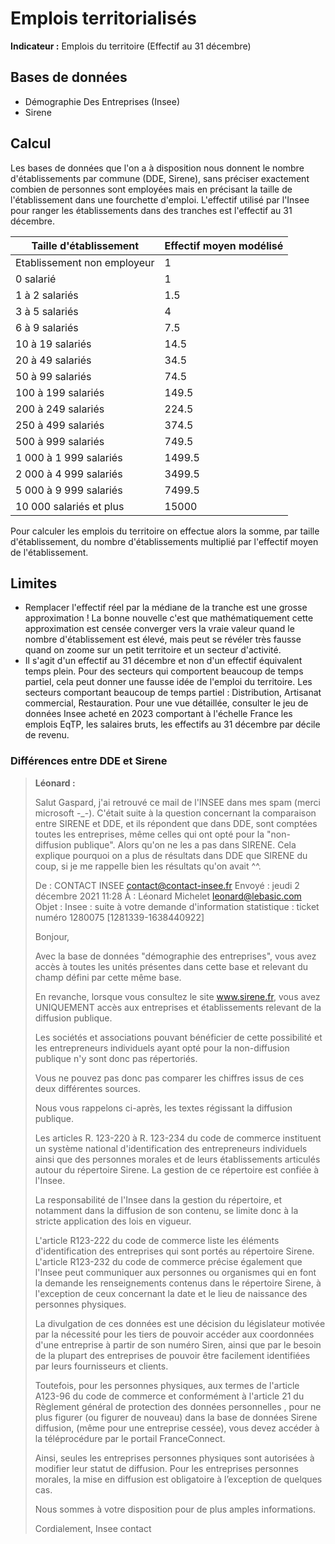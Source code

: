 # Emplois territorialisés

**Indicateur :** Emplois du territoire (Effectif au 31 décembre)

## Bases de données
- Démographie Des Entreprises (Insee)
- Sirene

## Calcul
Les bases de données que l'on a à disposition nous donnent le nombre d'établissements par commune (DDE, Sirene), sans préciser exactement combien de personnes sont employées mais en précisant la taille de l'établissement dans une fourchette d'emploi. L'effectif utilisé par l'Insee pour ranger les établissements dans des tranches est l'effectif au 31 décembre.


|Taille d'établissement| Effectif moyen modélisé|
|-----|-----|
|Etablissement non employeur|1|
|0 salarié|1|
|1 à 2 salariés|1.5|
|3 à 5 salariés|4|
|6 à 9 salariés|7.5|
|10 à 19 salariés|14.5|
|20 à 49 salariés|34.5|
|50 à 99 salariés|74.5|
|100 à 199 salariés|149.5|
|200 à 249 salariés|224.5|
|250 à 499 salariés|374.5|
|500 à 999 salariés|749.5|
|1 000 à 1 999 salariés|1499.5|
|2 000 à 4 999 salariés|3499.5|
|5 000 à 9 999 salariés|7499.5|
|10 000 salariés et plus|15000|

Pour calculer les emplois du territoire on effectue alors la somme, par taille d'établissement, du nombre d'établissements multiplié par l'effectif moyen de l'établissement.


## Limites
- Remplacer l'effectif réel par la médiane de la tranche est une grosse approximation ! La bonne nouvelle c'est que mathématiquement cette approximation est censée converger vers la vraie valeur quand le nombre d'établissement est élevé, mais peut se révéler très fausse quand on zoome sur un petit territoire et un secteur d'activité.
- Il s'agit d'un effectif au 31 décembre et non d'un effectif équivalent temps plein. Pour des secteurs qui comportent beaucoup de temps partiel, cela peut donner une fausse idée de l'emploi du territoire. Les secteurs comportant beaucoup de temps partiel : Distribution, Artisanat commercial, Restauration. Pour une vue détaillée, consulter le jeu de données Insee acheté en 2023 comportant à l'échelle France les emplois EqTP, les salaires bruts, les effectifs au 31 décembre par décile de revenu.


### Différences entre DDE et Sirene

> **Léonard :**
> 
> Salut Gaspard, j'ai retrouvé ce mail de l'INSEE dans mes spam (merci microsoft -_-).
> C'était suite à la question concernant la comparaison entre SIRENE et DDE, et ils répondent que dans DDE, sont comptées toutes les entreprises, même celles qui ont opté pour la "non-diffusion publique". Alors qu'on ne les a pas dans SIRENE. Cela explique pourquoi on a plus de résultats dans DDE que SIRENE du coup, si je me rappelle bien les résultats qu'on avait ^^.
> 
> De : CONTACT INSEE <contact@contact-insee.fr>
> Envoyé : jeudi 2 décembre 2021 11:28
> À : Léonard Michelet <leonard@lebasic.com>
> Objet : Insee : suite à votre demande d'information statistique : ticket numéro 1280075 [1281339-1638440922]
>
> Bonjour,
>
> Avec la base de données "démographie des entreprises", vous avez accès à toutes les unités présentes dans cette base et relevant du champ défini par cette même base.
> 
> En revanche, lorsque vous consultez le site www.sirene.fr,  vous avez UNIQUEMENT accès aux entreprises et établissements relevant de la diffusion publique.
> 
> Les sociétés et associations pouvant bénéficier de cette possibilité et les entrepreneurs individuels ayant opté pour la non-diffusion publique n'y sont donc pas répertoriés.
> 
> Vous ne pouvez pas donc pas comparer les chiffres issus de ces deux différentes sources.
>  
> 
> Nous vous rappelons ci-après, les textes régissant la diffusion publique.
> 
> Les articles R. 123-220 à R. 123-234 du code de commerce instituent un système national d'identification des entrepreneurs individuels ainsi que des personnes morales et de leurs établissements articulés autour du répertoire Sirene. La gestion de ce répertoire est confiée à l'Insee.
> 
> La responsabilité de l'Insee dans la gestion du répertoire, et notamment dans la diffusion de son contenu, se limite donc à la stricte application des lois en vigueur.
> 
> L'article R123-222 du code de commerce liste les éléments d'identification des entreprises qui sont portés au répertoire Sirene. L'article R123-232 du code de commerce précise également que l'Insee peut communiquer aux personnes ou organismes qui en font la demande les renseignements contenus dans le répertoire Sirene, à l'exception de ceux concernant la date et le lieu de naissance des personnes physiques.
> 
> La divulgation de ces données est une décision du législateur motivée par la nécessité pour les tiers de pouvoir accéder aux coordonnées d'une entreprise à partir de son numéro Siren, ainsi que par le besoin de la plupart des entreprises de pouvoir être facilement identifiées par leurs fournisseurs et clients.
> 
> Toutefois, pour les personnes physiques, aux termes de l'article A123-96 du code de commerce et conformément à l'article 21 du Règlement général de protection des données personnelles , pour ne plus figurer (ou figurer de nouveau) dans la base de données Sirene diffusion, (même pour une entreprise cessée), vous devez accéder à la téléprocédure par le portail FranceConnect.
> 
> Ainsi, seules les entreprises personnes physiques sont autorisées à modifier leur statut de diffusion. Pour les entreprises  personnes morales, la mise en diffusion est obligatoire à l’exception de quelques cas.
> 
> 
> 
> Nous sommes à votre disposition pour de plus amples informations.
> 
> Cordialement,
> Insee contact